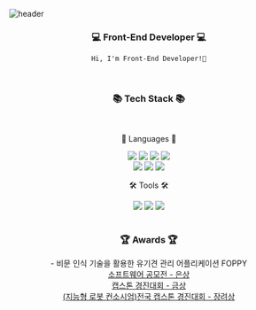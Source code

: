 ![header](https://capsule-render.vercel.app/api?type=waving&height=300&text=Welcome,-nl-&fontSize=60&desc=Jihyun's%20Github&descSize=30)

<div align="center">

<h3>💻 Front-End Developer 💻</h3>

```
Hi, I'm Front-End Developer!🙂
```

<br>

<h3>📚 Tech Stack 📚</h3>
<br>
<p>📝 Languages 📝</p>
	<img src="https://img.shields.io/badge/HTML5-E34F26?style=flat&logo=HTML5&logoColor=white" />
	<img src="https://img.shields.io/badge/CSS3-1572B6?style=flat&logo=CSS3&logoColor=white" />
  <img src="https://img.shields.io/badge/JavaScript-F7DF1E?style=flat&logo=JavaScript&logoColor=white" />
  <img src = "https://img.shields.io/badge/styled--components-DB7093?style=flat&logo=styled-components&logoColor=white" />
<br>
  <img src="https://img.shields.io/badge/TypeScript-3178C6?style=flat&logo=TypeScript&logoColor=white"/>
  <img src="https://img.shields.io/badge/React-61DAFB?style=flat&logo=React&logoColor=black"/>
  <img src = "https://img.shields.io/badge/Next-black?style=flat&logo=next.js&logoColor=white "/>

<br>

<p>🛠 Tools 🛠</p>
  <img src="https://img.shields.io/badge/Visual%20Studio%20Code-007ACC?style=flat&logo=VisualStudioCode&logoColor=white" />
  <img src="https://img.shields.io/badge/git-F05032?style=flat&logo=git&logoColor=white">
  <img src="https://img.shields.io/badge/GitHub-181717?style=flat&logo=GitHub&logoColor=white" />

<br>
<br>

<h3>🏆 Awards 🏆</h3>
  - 비문 인식 기술을 활용한 유기견 관리 어플리케이션 FOPPY <br>
<a href="https://github.com/jihyun517/jihyun517/blob/main/awards/FOPPY_%EA%B3%B5%EB%AA%A8%EC%A0%84_%EC%9D%80%EC%83%81.JPG" target="_blank">소프트웨어 공모전 - 은상</a><br>
<a href="https://github.com/jihyun517/jihyun517/blob/main/awards/FOPPY_%EC%BA%A1%EC%8A%A4%ED%86%A4%EA%B2%BD%EC%A7%84%EB%8C%80%ED%9A%8C_%EA%B8%88%EC%83%81.jpg" target="_blank">캡스톤 경진대회 - 금상</a><br>
<a href="https://github.com/jihyun517/jihyun517/blob/main/awards/FOPPY_%EC%A7%80%EB%8A%A5%ED%98%95%EB%A1%9C%EB%B4%87%EC%BB%A8%EC%86%8C%EC%8B%9C%EC%97%84_%EC%9E%A5%EB%A0%A4%EC%83%81.jpg" target="_blank">(지능형 로봇 컨소시엄)전국 캡스톤 경진대회 - 장려상</a><br>
<br>

</div>

<!--
**jihyun517/jihyun517** is a ✨ _special_ ✨ repository because its `README.md` (this file) appears on your GitHub profile.

Here are some ideas to get you started:

- 🔭 I’m currently working on ...
- 🌱 I’m currently learning ...
- 👯 I’m looking to collaborate on ...
- 🤔 I’m looking for help with ...
- 💬 Ask me about ...
- 📫 How to reach me: ...
- 😄 Pronouns: ...
- ⚡ Fun fact: ...
-->
